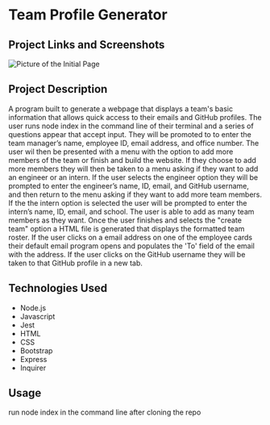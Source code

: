 # Team Profile Generator 

## Project Links and Screenshots 

![Picture of the Initial Page](/assets/images/initial-page.png "Picture of the Initial Page")

## Project Description 
A program built to generate a webpage that displays a team's basic information that allows quick access to their emails and GitHub profiles. The user runs node index in the command line of their terminal and a series of questions appear that accept input. They will be promoted to to enter the team manager’s name, employee ID, email address, and office number. The user wil then be presented with a menu with the option to add more members of the team or finish and build the website. If they choose to add more members they will then be taken to a menu asking if they want to add an engineer or an intern. If the user selects the engineer option they will be prompted to enter the engineer’s name, ID, email, and GitHub username, and then return to the menu asking if they want to add more team members. If the the intern option is selected the user will be prompted to enter the intern’s name, ID, email, and school. The user is able to add as many team members as they want. Once the user finishes and selects the "create team" option a HTML file is generated that displays the formatted team roster. If the user clicks on a email address on one of the employee cards their default email program opens and populates the 'To' field of the email with the address. If the user clicks on the GitHub username they will be taken to that GitHub profile in a new tab. 

## Technologies Used
* Node.js 
* Javascript
* Jest
* HTML
* CSS
* Bootstrap
* Express
* Inquirer 

## Usage
run node index in the command line after cloning the repo

